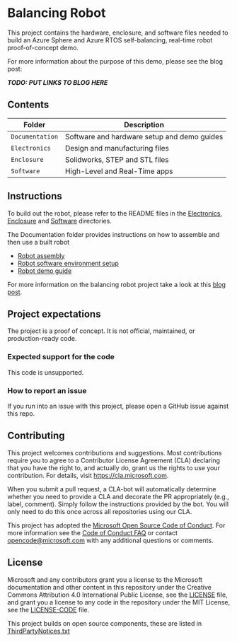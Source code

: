 # Balancing Robot

This project contains the hardware, enclosure, and software files needed to build an Azure Sphere and Azure RTOS self-balancing, real-time robot proof-of-concept demo.

For more information about the purpose of this demo, please see the blog post:

***TODO: PUT LINKS TO BLOG HERE***

## Contents

| Folder | Description |
|-------------|-------------|
| `Documentation`       | Software and hardware setup and demo guides |
| `Electronics`       | Design and manufacturing files |
| `Enclosure`       | Solidworks, STEP and STL files |
| `Software`       | High-Level and Real-Time apps |

## Instructions

To build out the robot, please refer to the README files in the [Electronics](Electronics), [Enclosure](Enclosure) and [Software](Software) directories. 

The Documentation folder provides instructions on how to assemble and then use a built robot
- [Robot assembly](Documentation\Balancing_Robot_Assembly_Instructions.pdf)
- [Robot software environment setup](Documentation\Balancing_Robot_Software_Setup_Guide.pdf)
- [Robot demo guide](Documentation\Balancing_Robot_Demo_Guide.pdf)

For more information on the balancing robot project take a look at this [blog post](https://techcommunity.microsoft.com/t5/internet-of-things/building-a-balancing-robot-with-azure-sphere/ba-p/2244444).

## Project expectations

The project is a proof of concept. It is not official, maintained, or production-ready code.

### Expected support for the code
This code is unsupported.

### How to report an issue
If you run into an issue with this project, please open a GitHub issue against this repo.

## Contributing

This project welcomes contributions and suggestions. Most contributions require you to
agree to a Contributor License Agreement (CLA) declaring that you have the right to,
and actually do, grant us the rights to use your contribution. For details, visit
https://cla.microsoft.com.

When you submit a pull request, a CLA-bot will automatically determine whether you need
to provide a CLA and decorate the PR appropriately (e.g., label, comment). Simply follow the
instructions provided by the bot. You will only need to do this once across all repositories using our CLA.

This project has adopted the [Microsoft Open Source Code of Conduct](https://opensource.microsoft.com/codeofconduct/).
For more information see the [Code of Conduct FAQ](https://opensource.microsoft.com/codeofconduct/faq/)
or contact [opencode@microsoft.com](mailto:opencode@microsoft.com) with any additional questions or comments.

## License

Microsoft and any contributors grant you a license to the Microsoft documentation and other content in this repository under the Creative Commons Attribution 4.0 International Public License, see the [LICENSE](./LICENSE.txt) file, and grant you a license to any code in the repository under the MIT License, see the [LICENSE-CODE](./LICENSE-CODE.txt) file.

This project builds on open source components, these are listed in [ThirdPartyNotices.txt](ThirdPartyNotices.txt)